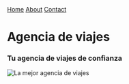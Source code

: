 <nav>
    <a href="index.md">Home</a>
    <a href="about.md">About</a>
    <a href="contact.md">Contact</a>
</nav>

# Agencia de viajes
### Tu agencia de viajes de confianza

![La mejor agencia de viajes](https://obezeq.github.io/primera-web-digitalizacion/assets/avion.png)


